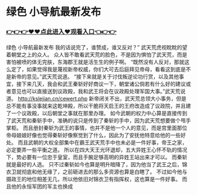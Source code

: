 # 绿色 小导航最新发布

### <a href="https://github.com/moonpas/priv/issues/1">👉👉👉♥♥点此进入♥观看入口👈👉👉</a>

绿色 小导航最新发布
我的话说完了，谁赞成，谁又反对？”
    武天荒虎视眈眈的望着朝堂之上的众人。
    众人皆不敢看武天荒的脸色，不是因为惧怕了武天荒，而是害怕被喷的体无完肤，东海郡王就是活生生的例子啊。
    “既然没有人反对，那就这么定了，如果觉得我是蔑视新帝权威，你们大可去后庭拜见帝母，看看这到底是不是新帝的意见。”武天荒说道。
    “接下来就是关于讨伐叛逆论功行赏，以及其他事宜，接下来几天，我会和武王秦斩好好商议一下，朝堂诸公倘若有什么好的建议或者意见也可以直接送到议政殿，我和武王将会在议政殿处理军国大事。”武天荒说道。
   http://kslejian.cn/cewert.php 
    新帝闭关不出，武天荒总领大小事务，但是总不能有事没事就来这乾坤殿，所以干脆将天启王的王府改造成了议政院，并且建了一个议政殿，以后朝堂之事就在那里办理。
    如今武朝的权力中心算是直接传到了武天荒和秦斩手中，准确的说只是传到了秦斩的手中，因为武天荒想要做个甩手掌柜。
    而且册封秦斩为武王的事情，也并不是他一个人的意见，而是宫里面那位帝母娘娘好像也觉得秦斩好像察觉到了什么，因此为了安抚他特意给他的一些好处。
    而且武朝的大权全部集中在霸王武天荒手中也未必是一件好事，帝王之家，必定要弄一些平衡之道。
    所以在四大天王光环退却，五大异姓王心怀不轨的情况下，势必要有一位忠于皇室，而且手腕足够高明的异姓王站出来才可以。
    而秦斩就是最好的人选。
    只不过秦斩如今也算是明升暗降了，因为他当了武王之后，锦衣卫就彻底和他无缘了，之前砸进去的那么多资源也算是白瞎了。
    不过如今他与摄政王的地位相差无几，所以他依旧对锦衣卫有指挥权，这也算是一件好事。
    而且他的永恒军团的军主也换成
